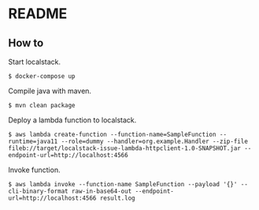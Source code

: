 # README

## How to
Start localstack.

```
$ docker-compose up
```

Compile java with maven.

```
$ mvn clean package
```

Deploy a lambda function to localstack.

```
$ aws lambda create-function --function-name=SampleFunction --runtime=java11 --role=dummy --handler=org.example.Handler --zip-file fileb://target/localstack-issue-lambda-httpclient-1.0-SNAPSHOT.jar --endpoint-url=http://localhost:4566
```

Invoke function.

```
$ aws lambda invoke --function-name SampleFunction --payload '{}' --cli-binary-format raw-in-base64-out --endpoint-url=http://localhost:4566 result.log
```